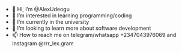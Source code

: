 - 👋 Hi, I’m @AlexUdeogu
- 👀 I’m interested in learning programming/coding
- 🌱 I’m currently in the university
- 💞️ I’m looking to learn more about software development
- 📫 How to reach me on telegram/whatsapp +2347043976069 and Instagram @rrr_lex.gram

<!---
rrrlex25/rrrlex25 is a ✨ special ✨ repository because its `README.md` (this file) appears on your GitHub profile.
You can click the Preview link to take a look at your changes.
--->
